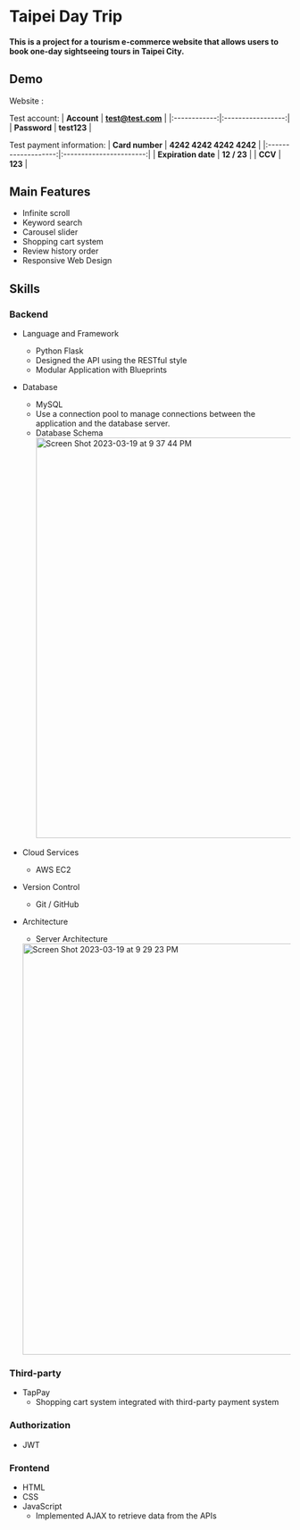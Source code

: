 # Taipei Day Trip

#### This is a project for a tourism e-commerce website that allows users to book one-day sightseeing tours in Taipei City.



## Demo
Website :

Test account:
|  **Account** | **test@test.com** |
|:------------:|:-----------------:|
| **Password** |    **test123**    |



Test payment information:
|   **Card number**   | **4242 4242 4242 4242** |
|:-------------------:|:-----------------------:|
| **Expiration date** |       **12 / 23**       |
|       **CCV**       |         **123**         |


## Main Features

* Infinite scroll
* Keyword search
* Carousel slider
* Shopping cart system
* Review history order
* Responsive Web Design

 ## Skills
 ### Backend
 - Language and Framework
    - Python Flask
    - Designed the API using the RESTful style
    - Modular Application with Blueprints
 - Database
    - MySQL
    - Use a connection pool to manage connections between the application and the database server.
    - Database Schema
      <img width="718" alt="Screen Shot 2023-03-19 at 9 37 44 PM" src="https://user-images.githubusercontent.com/102010184/226178825-f2c0ba14-40b6-4192-9b0b-c0e2388e4527.png">



 - Cloud Services
    - AWS EC2
 - Version Control
    - Git / GitHub
 - Architecture
    - Server Architecture
    <img width="737" alt="Screen Shot 2023-03-19 at 9 29 23 PM" src="https://user-images.githubusercontent.com/102010184/226178340-687f5f8a-9ed7-4409-8d47-57df8cdf0d31.png">



 ### Third-party 
  - TapPay
    - Shopping cart system integrated with third-party payment system
 ### Authorization 
  - JWT


 ### Frontend 
 - HTML
 - CSS
 - JavaScript
    - Implemented AJAX to retrieve data from the APIs


